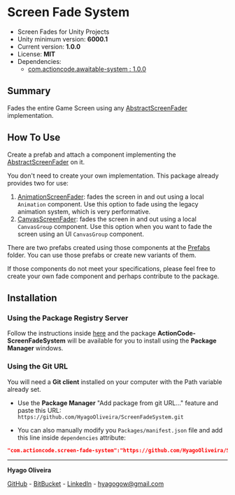 # Screen Fade System

* Screen Fades for Unity Projects
* Unity minimum version: **6000.1**
* Current version: **1.0.0**
* License: **MIT**
* Dependencies:
    - [com.actioncode.awaitable-system : 1.0.0](https://github.com/HyagoOliveira/AwaitableSystem/tree/1.0.0)

## Summary

Fades the entire Game Screen using any [AbstractScreenFader](/Runtime/AbstractScreenFader.cs) implementation.

## How To Use

Create a prefab and attach a component implementing the [AbstractScreenFader](/Runtime/AbstractScreenFader.cs) on it.

You don't need to create your own implementation. This package already provides two for use:

1. [AnimationScreenFader](/Runtime/AnimationScreenFader.cs): fades the screen in and out using a local ```Animation``` component. Use this option to fade using the legacy animation system, which is very performative.
2. [CanvasScreenFader](/Runtime/CanvasScreenFader.cs): fades the screen in and out using a local ```CanvasGroup``` component. Use this option when you want to fade the screen using an UI ```CanvasGroup``` component.

There are two prefabs created using those components at the [Prefabs](/Prefabs/) folder. You can use those prefabs or create new variants of them.

If those components do not meet your specifications, please feel free to create your own fade component and perhaps contribute to the package.

## Installation

### Using the Package Registry Server

Follow the instructions inside [here](https://cutt.ly/ukvj1c8) and the package **ActionCode-ScreenFadeSystem** 
will be available for you to install using the **Package Manager** windows.

### Using the Git URL

You will need a **Git client** installed on your computer with the Path variable already set. 

- Use the **Package Manager** "Add package from git URL..." feature and paste this URL: `https://github.com/HyagoOliveira/ScreenFadeSystem.git`

- You can also manually modify you `Packages/manifest.json` file and add this line inside `dependencies` attribute: 

```json
"com.actioncode.screen-fade-system":"https://github.com/HyagoOliveira/ScreenFadeSystem.git"
```

---

**Hyago Oliveira**

[GitHub](https://github.com/HyagoOliveira) -
[BitBucket](https://bitbucket.org/HyagoGow/) -
[LinkedIn](https://www.linkedin.com/in/hyago-oliveira/) -
<hyagogow@gmail.com>